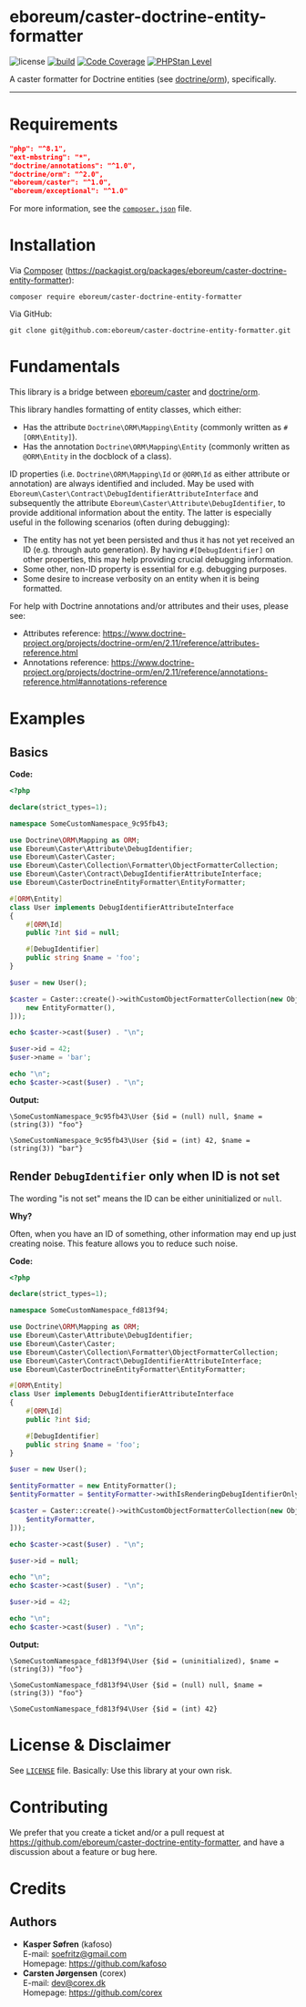 eboreum/caster-doctrine-entity-formatter
===============================

![license](https://img.shields.io/github/license/eboreum/caster-doctrine-entity-formatter?label=license)
[![build](https://github.com/eboreum/caster-doctrine-entity-formatter/workflows/build/badge.svg?branch=main)](https://github.com/eboreum/caster-doctrine-entity-formatter/actions)
[![Code Coverage](https://img.shields.io/endpoint?url=https://gist.githubusercontent.com/kafoso/e9ca874dbc40d29add801d94ac79a663/raw/test-coverage__main.json)](https://github.com/eboreum/caster-doctrine-entity-formatter/actions)
[![PHPStan Level](https://img.shields.io/endpoint?url=https://gist.githubusercontent.com/kafoso/e9ca874dbc40d29add801d94ac79a663/raw/phpstan-level__main.json)](https://github.com/eboreum/caster-doctrine-entity-formatter/actions)

A caster formatter for Doctrine entities (see [doctrine/orm](https://packagist.org/packages/doctrine/orm)), specifically.

-----

<a name="requirements"></a>
# Requirements

```json
"php": "^8.1",
"ext-mbstring": "*",
"doctrine/annotations": "^1.0",
"doctrine/orm": "^2.0",
"eboreum/caster": "^1.0",
"eboreum/exceptional": "^1.0"
```

For more information, see the [`composer.json`](composer.json) file.

# Installation

Via [Composer](https://getcomposer.org/) (https://packagist.org/packages/eboreum/caster-doctrine-entity-formatter):

    composer require eboreum/caster-doctrine-entity-formatter

Via GitHub:

    git clone git@github.com:eboreum/caster-doctrine-entity-formatter.git

# Fundamentals

This library is a bridge between [eboreum/caster](https://packagist.org/packages/eboreum/caster) and [doctrine/orm](https://packagist.org/packages/doctrine/orm).

This library handles formatting of entity classes, which either:

 - Has the attribute `Doctrine\ORM\Mapping\Entity` (commonly written as `#[ORM\Entity]`).
 - Has the annotation `Doctrine\ORM\Mapping\Entity` (commonly written as `@ORM\Entity` in the docblock of a class).

ID properties (i.e. `Doctrine\ORM\Mapping\Id` or `@ORM\Id` as either attribute or annotation) are always identified and included. May be used with `Eboreum\Caster\Contract\DebugIdentifierAttributeInterface` and subsequently the attribute `Eboreum\Caster\Attribute\DebugIdentifier`, to provide additional information about the entity. The latter is especially useful in the following scenarios (often during debugging):

 - The entity has not yet been persisted and thus it has not yet received an ID (e.g. through auto generation). By having `#[DebugIdentifier]` on other properties, this may help providing crucial debugging information.
 - Some other, non-ID property is essential for e.g. debugging purposes.
 - Some desire to increase verbosity on an entity when it is being formatted.

For help with Doctrine annotations and/or attributes and their uses, please see:

- Attributes reference: https://www.doctrine-project.org/projects/doctrine-orm/en/2.11/reference/attributes-reference.html
- Annotations reference: https://www.doctrine-project.org/projects/doctrine-orm/en/2.11/reference/annotations-reference.html#annotations-reference

# Examples

## Basics

 **Code:**

```php
<?php

declare(strict_types=1);

namespace SomeCustomNamespace_9c95fb43;

use Doctrine\ORM\Mapping as ORM;
use Eboreum\Caster\Attribute\DebugIdentifier;
use Eboreum\Caster\Caster;
use Eboreum\Caster\Collection\Formatter\ObjectFormatterCollection;
use Eboreum\Caster\Contract\DebugIdentifierAttributeInterface;
use Eboreum\CasterDoctrineEntityFormatter\EntityFormatter;

#[ORM\Entity]
class User implements DebugIdentifierAttributeInterface
{
    #[ORM\Id]
    public ?int $id = null;

    #[DebugIdentifier]
    public string $name = 'foo';
}

$user = new User();

$caster = Caster::create()->withCustomObjectFormatterCollection(new ObjectFormatterCollection([
    new EntityFormatter(),
]));

echo $caster->cast($user) . "\n";

$user->id = 42;
$user->name = 'bar';

echo "\n";
echo $caster->cast($user) . "\n";

```

**Output:**

```
\SomeCustomNamespace_9c95fb43\User {$id = (null) null, $name = (string(3)) "foo"}

\SomeCustomNamespace_9c95fb43\User {$id = (int) 42, $name = (string(3)) "bar"}

```

## Render `DebugIdentifier` only when ID is not set

The wording "is not set" means the ID can be either uninitialized or `null`.

**Why?**

Often, when you have an ID of something, other information may end up just creating noise. This feature allows you to reduce such noise.

 **Code:**

```php
<?php

declare(strict_types=1);

namespace SomeCustomNamespace_fd813f94;

use Doctrine\ORM\Mapping as ORM;
use Eboreum\Caster\Attribute\DebugIdentifier;
use Eboreum\Caster\Caster;
use Eboreum\Caster\Collection\Formatter\ObjectFormatterCollection;
use Eboreum\Caster\Contract\DebugIdentifierAttributeInterface;
use Eboreum\CasterDoctrineEntityFormatter\EntityFormatter;

#[ORM\Entity]
class User implements DebugIdentifierAttributeInterface
{
    #[ORM\Id]
    public ?int $id;

    #[DebugIdentifier]
    public string $name = 'foo';
}

$user = new User();

$entityFormatter = new EntityFormatter();
$entityFormatter = $entityFormatter->withIsRenderingDebugIdentifierOnlyWhenIdHasNotBeenSet(true);

$caster = Caster::create()->withCustomObjectFormatterCollection(new ObjectFormatterCollection([
    $entityFormatter,
]));

echo $caster->cast($user) . "\n";

$user->id = null;

echo "\n";
echo $caster->cast($user) . "\n";

$user->id = 42;

echo "\n";
echo $caster->cast($user) . "\n";

```

**Output:**

```
\SomeCustomNamespace_fd813f94\User {$id = (uninitialized), $name = (string(3)) "foo"}

\SomeCustomNamespace_fd813f94\User {$id = (null) null, $name = (string(3)) "foo"}

\SomeCustomNamespace_fd813f94\User {$id = (int) 42}

```

# License & Disclaimer

See [`LICENSE`](LICENSE) file. Basically: Use this library at your own risk.

# Contributing

We prefer that you create a ticket and/or a pull request at https://github.com/eboreum/caster-doctrine-entity-formatter, and have a discussion about a feature or bug here.

# Credits

## Authors

- **Kasper Søfren** (kafoso)<br>E-mail: <a href="mailto:soefritz@gmail.com">soefritz@gmail.com</a><br>Homepage: <a href="https://github.com/kafoso">https://github.com/kafoso</a>
- **Carsten Jørgensen** (corex)<br>E-mail: <a href="mailto:dev@corex.dk">dev@corex.dk</a><br>Homepage: <a href="https://github.com/corex">https://github.com/corex</a>
